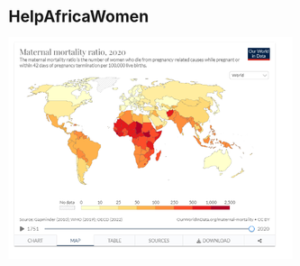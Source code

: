# HelpAfricaWomen
![image](https://github.com/WangJiaLinJady/HelpAfricaWomen/blob/main/imgs/mm1.PNG)
